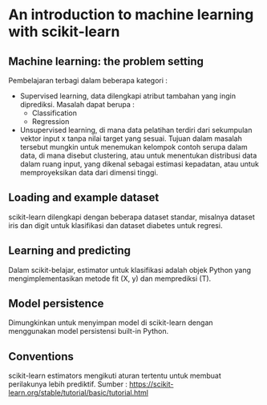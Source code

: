 # An introduction to machine learning with scikit-learn
## Machine learning: the problem setting
Pembelajaran terbagi dalam beberapa kategori :
- Supervised learning, data dilengkapi atribut tambahan yang ingin diprediksi. Masalah dapat berupa :
  - Classification
  - Regression
- Unsupervised learning, di mana data pelatihan terdiri dari sekumpulan vektor input x tanpa nilai target yang sesuai. Tujuan dalam masalah tersebut mungkin untuk menemukan kelompok contoh serupa dalam data, di mana disebut clustering, atau untuk menentukan distribusi data dalam ruang input, yang dikenal sebagai estimasi kepadatan, atau untuk memproyeksikan data dari dimensi tinggi.
## Loading and example dataset
scikit-learn dilengkapi dengan beberapa dataset standar, misalnya dataset iris dan digit untuk klasifikasi dan dataset diabetes untuk regresi.
## Learning and predicting
Dalam scikit-belajar, estimator untuk klasifikasi adalah objek Python yang mengimplementasikan metode fit (X, y) dan memprediksi (T).
## Model persistence
Dimungkinkan untuk menyimpan model di scikit-learn dengan menggunakan model persistensi built-in Python.
## Conventions
scikit-learn estimators mengikuti aturan tertentu untuk membuat perilakunya lebih prediktif.
Sumber : https://scikit-learn.org/stable/tutorial/basic/tutorial.html